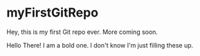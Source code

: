 # myFirstGitRepo
Hey, this is my first Git repo ever. More coming soon.

Hello There! I am a bold one. I don't know I'm just filling these up.  
